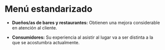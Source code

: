 # Menú estandarizado

- **Dueños/as de bares y restaurantes:** Obtienen una mejora considerable en atención al cliente.

- **Consumidores:** Su experiencia al asistir al lugar va a ser distinta a la que se acostumbra actualmente.